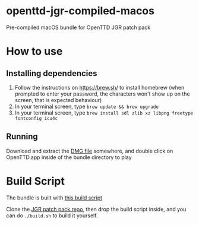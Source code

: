 # openttd-jgr-compiled-macos

Pre-compiled macOS bundle for OpenTTD JGR patch pack

# How to use

## Installing dependencies
1. Follow the instructions on https://brew.sh/ to install homebrew (when prompted to enter your password, the characters won't show up on the screen, that is expected behaviour)
2. In your terminal screen, type `brew update && brew upgrade`
3. In your terminal screen, type `brew install sdl zlib xz libpng freetype fontconfig icu4c`

## Running
Download and extract the [DMG file](./openttd-custom-jgrpp-0.29.2-1-gb11f1a233-OSX.dmg) somewhere, and double click on OpenTTD.app inside of the bundle directory to play

# Build Script

The bundle is built with [this build script](./build.sh)

Clone the [JGR patch pack repo](https://github.com/JGRennison/OpenTTD-patches), then drop the build script inside, and you can do `./build.sh` to build it yourself.
